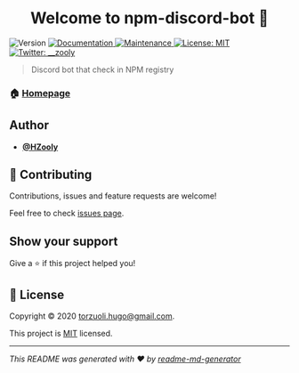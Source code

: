 <h1 align="center">Welcome to npm-discord-bot 👋</h1>
<p>
  <img alt="Version" src="https://img.shields.io/badge/version-1.0.0-blue.svg?cacheSeconds=2592000" />
  <a href="https://github.com/HZooly/npm-discord-bot#readme" target="_blank">
    <img alt="Documentation" src="https://img.shields.io/badge/documentation-yes-brightgreen.svg" />
  </a>
  <a href="https://github.com/HZooly/npm-discord-bot/graphs/commit-activity" target="_blank">
    <img alt="Maintenance" src="https://img.shields.io/badge/Maintained%3F-yes-green.svg" />
  </a>
  <a href="https://github.com/HZooly/npm-discord-bot/blob/master/LICENSE" target="_blank">
    <img alt="License: MIT" src="https://img.shields.io/github/license/HZooly/npm-discord-bot" />
  </a>
  <a href="https://twitter.com/__zooly" target="_blank">
    <img alt="Twitter: __zooly" src="https://img.shields.io/twitter/follow/__zooly.svg?style=social" />
  </a>
</p>

> Discord bot that check in NPM registry

### 🏠 [Homepage](https://github.com/HZooly/npm-discord-bot#readme)

## Author

-  **[@HZooly](https://github.com/HZooly)**

## 🤝 Contributing

Contributions, issues and feature requests are welcome!

Feel free to check [issues page](https://github.com/HZooly/npm-discord-bot/issues).

## Show your support

Give a ⭐️ if this project helped you!

## 📝 License

Copyright © 2020 [torzuoli.hugo@gmail.com](https://github.com/HZooly).

This project is [MIT](https://github.com/HZooly/npm-discord-bot/blob/master/LICENSE) licensed.

***
_This README was generated with ❤️ by [readme-md-generator](https://github.com/kefranabg/readme-md-generator)_
